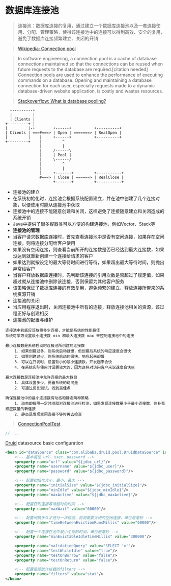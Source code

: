 # 数据库连接池

> 连接池：数据库连接的复用，通过建立一个数据库连接池以及一套连接使用、分配、管理策略，使得该连接池中的连接可以得到高效、安全的复用，避免了数据库连接频繁建立、关闭的开销

> [Wikipedia: Connection pool](https://en.wikipedia.org/wiki/Connection_pool)

>  In software engineering, a connection pool is a cache of database connections maintained so that the connections can be reused when future requests to the database are required.[citation needed] Connection pools are used to enhance the performance of executing commands on a database. Opening and maintaining a database connection for each user, especially requests made to a dynamic database-driven website application, is costly and wastes resources. 

> [Stackoverflow: What is database pooling?](http://stackoverflow.com/a/4041136/3414180)

      +---------+
      |         |
      | Clients |
    +---------+ |
    |         |-+        +------+          +----------+
    | Clients | ===#===> | Open | =======> | RealOpen |
    |         |    |     +------+          +----------+
    +---------+    |         ^
                   |         |
                   |     /------\
                   |     | Pool |
                   |     \------/
                   |         ^
                   |         |
                   |     +-------+         +-----------+
                   #===> | Close | ======> | RealClose |
                         +-------+         +-----------+


- 连接池的建立
 - 在系统初始化时，连接池会根据系统配置建立，并在池中创建了几个连接对象，以便使用时能从连接池中获取
 - 连接池中的连接不能随意创建和关闭，这样避免了连接随意建立和关闭造成的系统开销
 - Java中提供了很多容器类可以方便的构建连接池，例如Vector、Stack等
- **连接池的管理**
 - 当客户请求数据库连接时，首先查看连接池中是否有空闲连接，如果存在空闲连接，则将连接分配给客户使用
 - 如果没有空闲连接，则查看当前所开的连接数是否已经达到最大连接数，如果没达到就重新创建一个连接给请求的客户
 - 如果达到就按设定的最大等待时间进行等待，如果超出最大等待时间，则抛出异常给客户
 - 当客户释放数据库连接时，先判断该连接的引用次数是否超过了规定值，如果超过就从连接池中删除该连接，否则保留为其他客户服务
 - 该策略保证了数据库连接的有效复用，避免频繁的建立、释放连接所带来的系统资源开销
- 连接池的关闭
 - 当应用程序退出时，关闭连接池中所有的连接，释放连接池相关的资源，该过程正好与创建相反
- 连接池的配置与维护
```
连接池中到底应该放置多少连接，才能使系统的性能最佳
系统可采取设置最小连接数 min 和最大连接数 max 来控制连接池中的连接

最小连接数是系统启动时连接池所创建的连接数
    1. 如果创建过多，则系统启动就慢，但创建后系统的响应速度会很快
    2. 如果创建过少，则系统启动的很快，响应起来却慢
    3. 可以在开发时，设置较小的最小连接数，开发起来会快
    4. 在系统实际使用时设置较大的，因为这样对访问客户来说速度会快些

最大连接数是连接池中允许连接的最大数目
    1. 具体设置多少，要看系统的访问量
    2. 可通过反复测试，找到最佳点

确保连接池中的最小连接数有动态和静态两种策略
    1. 动态即每隔一定时间就对连接池进行检测，如果发现连接数量小于最小连接数，则补充相应数量的新连接
    2. 静态是发现空闲连接不够时再去检查
```
> [ConnectionPoolTest](https://github.com/thu/DemoMVC/blob/master/src/main/java/demo/test/ConnectionPoolTest.java)

```java
// ...
```

[Druid](https://github.com/alibaba/druid) datasource basic configuration

```xml
<bean id="dataSource" class="com.alibaba.druid.pool.DruidDataSource" init-method="init" destroy-method="close">
    <!-- 基本属性 url、user、password -->
    <property name="url" value="${jdbc_url}"/>
    <property name="username" value="${jdbc_user}"/>
    <property name="password" value="${jdbc_password}"/>

    <!-- 配置初始化大小、最小、最大 -->
    <property name="initialSize" value="${jdbc_initialSize}"/>
    <property name="minIdle" value="${jdbc_minIdle}"/>
    <property name="maxActive" value="${jdbc_maxActive}"/>

    <!-- 配置获取连接等待超时的时间 -->
    <property name="maxWait" value="60000"/>

    <!-- 配置间隔多久才进行一次检测，检测需要关闭的空闲连接，单位是毫秒 -->
    <property name="timeBetweenEvictionRunsMillis" value="60000"/>

    <!-- 配置一个连接在池中最小生存的时间，单位是毫秒 -->
    <property name="minEvictableIdleTimeMillis" value="300000"/>

    <property name="validationQuery" value="SELECT 'x'"/>
    <property name="testWhileIdle" value="true"/>
    <property name="testOnBorrow" value="false"/>
    <property name="testOnReturn" value="false"/>

    <!-- 配置监控统计拦截的filters -->
    <property name="filters" value="stat"/>
</bean>
```
